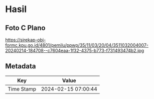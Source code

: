 # Hasil

## Foto C Plano

https://sirekap-obj-formc.kpu.go.id/4801/pemilu/ppwp/35/11/03/20/04/3511032004007-20240214-184708--c7604eaa-1f32-4375-b773-f731493474b2.jpg


## Metadata

| Key        | Value               |
| ---------- | ------------------- |
| Time Stamp | 2024-02-15 07:00:44 |



